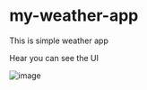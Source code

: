 # my-weather-app
 This is simple weather app 

 Hear you can see the UI

 ![image](https://github.com/user-attachments/assets/513baf67-342f-4731-8167-39397c393bab)

